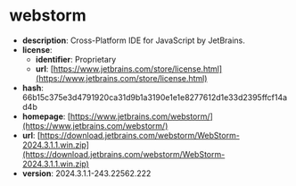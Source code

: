 # webstorm

- **description**: Cross-Platform IDE for JavaScript by JetBrains.
- **license**:
  - **identifier**: Proprietary
  - **url**: [https://www.jetbrains.com/store/license.html](https://www.jetbrains.com/store/license.html)
- **hash**: 66b15c375e3d4791920ca31d9b1a3190e1e1e8277612d1e33d2395ffcf14ad4b
- **homepage**: [https://www.jetbrains.com/webstorm/](https://www.jetbrains.com/webstorm/)
- **url**: [https://download.jetbrains.com/webstorm/WebStorm-2024.3.1.1.win.zip](https://download.jetbrains.com/webstorm/WebStorm-2024.3.1.1.win.zip)
- **version**: 2024.3.1.1-243.22562.222

